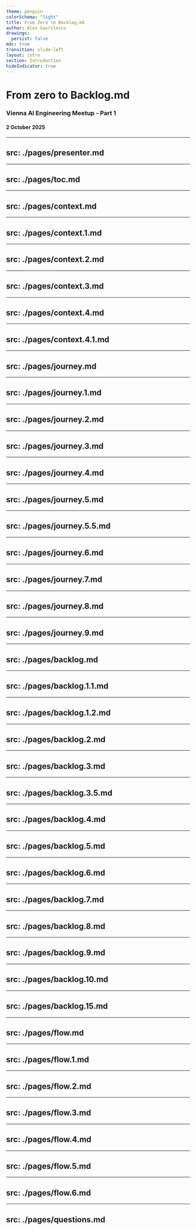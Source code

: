 ```yaml
---
theme: penguin
colorSchema: "light"
title: From Zero to Backlog.md
author: Alex Gavrilescu
drawings:
  persist: false
mdc: true
transition: slide-left
layout: intro
section: Introduction
hideIndicator: true
---
```

# From zero to Backlog.md

### Vienna AI Engineering Meetup - Part 1
#### 2 October 2025

---
src: ./pages/presenter.md
---

---
src: ./pages/toc.md
---

---
src: ./pages/context.md
---

---
src: ./pages/context.1.md
---

---
src: ./pages/context.2.md
---

---
src: ./pages/context.3.md
---

---
src: ./pages/context.4.md
---

---
src: ./pages/context.4.1.md
---

---
src: ./pages/journey.md
---

---
src: ./pages/journey.1.md
---

---
src: ./pages/journey.2.md
---

---
src: ./pages/journey.3.md
---

---
src: ./pages/journey.4.md
---

---
src: ./pages/journey.5.md
---

---
src: ./pages/journey.5.5.md
---

---
src: ./pages/journey.6.md
---

---
src: ./pages/journey.7.md
---

---
src: ./pages/journey.8.md
---

---
src: ./pages/journey.9.md
---

---
src: ./pages/backlog.md
---

---
src: ./pages/backlog.1.1.md
---

---
src: ./pages/backlog.1.2.md
---

---
src: ./pages/backlog.2.md
---

---
src: ./pages/backlog.3.md
---

---
src: ./pages/backlog.3.5.md
---

---
src: ./pages/backlog.4.md
---

---
src: ./pages/backlog.5.md
---

---
src: ./pages/backlog.6.md
---

---
src: ./pages/backlog.7.md
---

---
src: ./pages/backlog.8.md
---

---
src: ./pages/backlog.9.md
---

---
src: ./pages/backlog.10.md
---

---
src: ./pages/backlog.15.md
---

---
src: ./pages/flow.md
---

---
src: ./pages/flow.1.md
---

---
src: ./pages/flow.2.md
---

---
src: ./pages/flow.3.md
---

---
src: ./pages/flow.4.md
---

---
src: ./pages/flow.5.md
---

---
src: ./pages/flow.6.md
---

---
src: ./pages/questions.md
---
